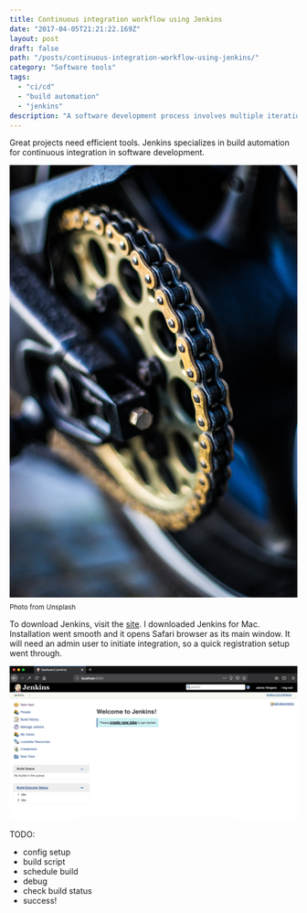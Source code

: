 ```yaml
---
title: Continuous integration workflow using Jenkins
date: "2017-04-05T21:21:22.169Z"
layout: post
draft: false
path: "/posts/continuous-integration-workflow-using-jenkins/"
category: "Software tools"
tags:
  - "ci/cd"
  - "build automation"
  - "jenkins"
description: "A software development process involves multiple iterations of tests, builds and deployments. Jenkins allows seamless integration of these processes providing efficiency and value."
---
```

Great projects need efficient tools. Jenkins specializes in build automation for continuous integration in software development.

![Jenkins](./1.jpg)<sub>Photo from Unsplash</sub>

To download Jenkins, visit the [site](https://www.jenkins.io/). I downloaded Jenkins for Mac. Installation went smooth and it opens Safari browser as its main window. It will need an admin user to initiate integration, so a quick registration setup went through.

![Jenkins setup](./2.png)

TODO:
- config setup
- build script
- schedule build
- debug
- check build status
- success!